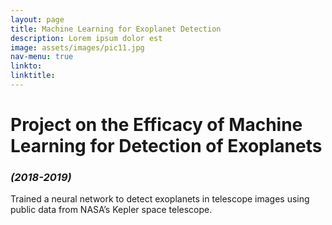 ```yaml
---
layout: page
title: Machine Learning for Exoplanet Detection
description: Lorem ipsum dolor est
image: assets/images/pic11.jpg
nav-menu: true
linkto: 
linktitle: 
---
```


# Project on the Efficacy of Machine Learning for Detection of Exoplanets 
### *(2018-2019)*

Trained a neural network to detect exoplanets in telescope images using public data from NASA’s Kepler space telescope.